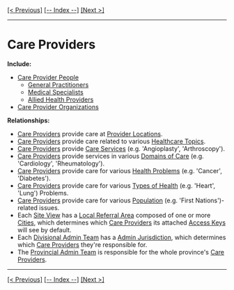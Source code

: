 [[< Previous]](offices.md) [[-- Index --]](entity_class_index.md) [[Next >]](areas_of_practice.md)
___
# Care Providers

**Include:**
  * [Care Provider People](care_provider_people.md)  
    * [General Practitioners](general_practitioners.md)  
    * [Medical Specialists](medical_specialists.md)  
    * [Allied Health Providers](allied_health_providers.md)  
  * [Care Provider Organizations](care_provider_organizations.md)  

**Relationships:**
  * [Care Providers](care_providers.md) provide care at [Provider Locations](provider_locations.md).
  * [Care Providers](care_providers.md) provide care related to various [Healthcare Topics](healthcare_topics.md).
  * [Care Providers](care_providers.md) provide [Care Services](care_services.md) (e.g. 'Angioplasty', 'Arthroscopy').
  * [Care Providers](care_providers.md) provide services in various [Domains of Care](domains_of_care.md) (e.g. 'Cardiology', 'Rheumatology').
  * [Care Providers](care_providers.md) provide care for various [Health Problems](health_problems.md) (e.g. 'Cancer', 'Diabetes').
  * [Care Providers](care_providers.md) provide care for various [Types of Health](types_of_health.md) (e.g. 'Heart', 'Lung') Problems.
  * [Care Providers](care_providers.md) provide care for various [Population](populations.md) (e.g. 'First Nations')-related issues.
  * Each [Site View](site_views.md) has a [Local Referral Area](local_referral_areas.md) composed of one or more [Cities](cities.md), which determines which [Care Providers](care_providers.md) its attached [Access Keys](access_keys.md) will see by default.
  * Each [Divisional Admin Team](divisional_admin_teams.md) has a [Admin Jurisdiction](admin_jurisdictions.md), which determines which [Care Providers](care_providers.md) they're responsible for.
  * The [Provincial Admin Team](provincial_admin_teams.md) is responsible for the whole province's [Care Providers](care_providers.md).

___
[[< Previous]](offices.md) [[-- Index --]](entity_class_index.md) [[Next >]](areas_of_practice.md)
